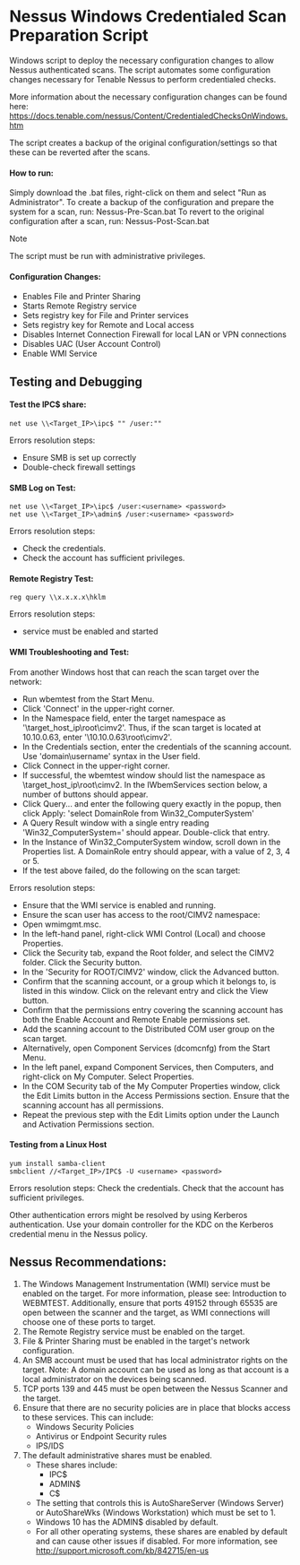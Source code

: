 # Nessus Windows Credentialed Scan Preparation Script

Windows script to deploy the necessary configuration changes to allow Nessus authenticated scans.
The script automates some configuration changes necessary for Tenable Nessus to perform credentialed checks.

More information about the necessary configuration changes can be found here: https://docs.tenable.com/nessus/Content/CredentialedChecksOnWindows.htm

The script creates a backup of the original configuration/settings so that these can be reverted after the scans.

#### How to run:
Simply download the .bat files, right-click on them and select "Run as Administrator".
To create a backup of the configuration and prepare the system for a scan, run: Nessus-Pre-Scan.bat
To revert to the original configuration after a scan, run: Nessus-Post-Scan.bat

> [!NOTE]
> The script must be run with administrative privileges.

#### Configuration Changes:
- Enables File and Printer Sharing
- Starts Remote Registry service
- Sets registry key for File and Printer services 
- Sets registry key for Remote and Local access
- Disables Internet Connection Firewall for local LAN or VPN connections
- Disables UAC (User Account Control)
- Enable WMI Service

## Testing and Debugging

#### Test the IPC$ share:
```
net use \\<Target_IP>\ipc$ "" /user:""
```
Errors resolution steps:
- Ensure SMB is set up correctly
- Double-check firewall settings

#### SMB Log on Test:
```
net use \\<Target_IP>\ipc$ /user:<username> <password>
net use \\<Target_IP>\admin$ /user:<username> <password>
```
Errors resolution steps:
- Check the credentials.
- Check the account has sufficient privileges.

#### Remote Registry Test:
```
reg query \\x.x.x.x\hklm
```
Errors resolution steps:
- service must be enabled and started

#### WMI Troubleshooting and Test:
From another Windows host that can reach the scan target over the network:
- Run wbemtest from the Start Menu.
- Click 'Connect' in the upper-right corner.
- In the Namespace field, enter the target namespace as '\\target_host_ip\root\cimv2'. Thus, if the scan target is located at 10.10.0.63, enter '\\10.10.0.63\root\cimv2'.
- In the Credentials section, enter the credentials of the scanning account. Use 'domain\username' syntax in the User field.
- Click Connect in the upper-right corner.
- If successful, the wbemtest window should list the namespace as \\target_host_ip\root\cimv2. In the IWbemServices section below, a number of buttons should appear.
- Click Query... and enter the following query exactly in the popup, then click Apply: 'select DomainRole from Win32_ComputerSystem'
- A Query Result window with a single entry reading 'Win32_ComputerSystem=<no key>' should appear. Double-click that entry.
- In the Instance of Win32_ComputerSystem window, scroll down in the Properties list. A DomainRole entry should appear, with a value of 2, 3, 4 or 5.
- If the test above failed, do the following on the scan target:

Errors resolution steps:
- Ensure that the WMI service is enabled and running.
- Ensure the scan user has access to the root/CIMV2 namespace:
- Open wmimgmt.msc.
- In the left-hand panel, right-click WMI Control (Local) and choose Properties.
- Click the Security tab, expand the Root folder, and select the CIMV2 folder. Click the Security button.
- In the 'Security for ROOT/CIMV2' window, click the Advanced button.
- Confirm that the scanning account, or a group which it belongs to, is listed in this window. Click on the relevant entry and click the View button.
- Confirm that the permissions entry covering the scanning account has both the Enable Account and Remote Enable permissions set.
- Add the scanning account to the Distributed COM user group on the scan target.
- Alternatively, open Component Services (dcomcnfg) from the Start Menu.
- In the left panel, expand Component Services, then Computers, and right-click on My Computer. Select Properties.
- In the COM Security tab of the My Computer Properties window, click the Edit Limits button in the Access Permissions section. Ensure that the scanning account has all permissions.
- Repeat the previous step with the Edit Limits option under the Launch and Activation Permissions section.

#### Testing from a Linux Host
```
yum install samba-client
smbclient //<Target_IP>/IPC$ -U <username> <password>
```
Errors resolution steps:
Check the credentials.
Check that the account has sufficient privileges.

Other authentication errors might be resolved by using Kerberos authentication. Use your domain controller for the KDC on the Kerberos credential menu in the Nessus policy.

## Nessus Recommendations:
1. The Windows Management Instrumentation (WMI) service must be enabled on the target. For more information, please see: Introduction to WEBMTEST. Additionally, ensure that ports 49152 through 65535 are open between the scanner and the target, as WMI connections will choose one of these ports to target.
2. The Remote Registry service must be enabled on the target.
3. File & Printer Sharing must be enabled in the target's network configuration.
4. An SMB account must be used that has local administrator rights on the target.
Note: A domain account can be used as long as that account is a local administrator on the devices being scanned.
5. TCP ports 139 and 445 must be open between the Nessus Scanner and the target.
6. Ensure that there are no security policies are in place that blocks access to these services. This can include:
    - Windows Security Policies
    - Antivirus or Endpoint Security rules
    - IPS/IDS
7. The default administrative shares must be enabled.
      - These shares include:
        - IPC$
        - ADMIN$
        - C$
      - The setting that controls this is AutoShareServer (Windows Server) or AutoShareWks (Windows Workstation) which must be set to 1.
      - Windows 10 has the ADMIN$ disabled by default.
      - For all other operating systems, these shares are enabled by default and can cause other issues if disabled. For more information, see http://support.microsoft.com/kb/842715/en-us
